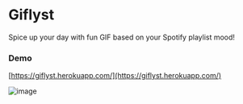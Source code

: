 # Giflyst

Spice up your day with fun GIF based on your Spotify playlist mood!

### Demo

[https://giflyst.herokuapp.com/](https://giflyst.herokuapp.com/)

![image](https://user-images.githubusercontent.com/1199101/101691612-3af75280-3a6f-11eb-82e4-604177922e1c.png)
